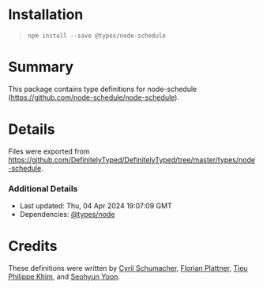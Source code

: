 # Installation
> `npm install --save @types/node-schedule`

# Summary
This package contains type definitions for node-schedule (https://github.com/node-schedule/node-schedule).

# Details
Files were exported from https://github.com/DefinitelyTyped/DefinitelyTyped/tree/master/types/node-schedule.

### Additional Details
 * Last updated: Thu, 04 Apr 2024 19:07:09 GMT
 * Dependencies: [@types/node](https://npmjs.com/package/@types/node)

# Credits
These definitions were written by [Cyril Schumacher](https://github.com/cyrilschumacher), [Florian Plattner](https://github.com/flowpl), [Tieu Philippe Khim](https://github.com/spike008t), and [Seohyun Yoon](https://github.com/seohyun0120).
